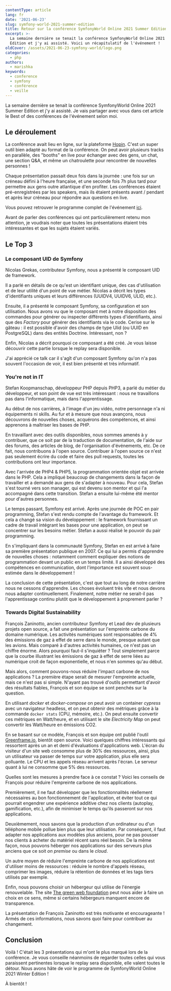 ```yaml
---
contentType: article
lang: fr
date: '2021-06-23'
slug: symfony-world-2021-summer-edition
title: Retour sur la conférence SymfonyWorld Online 2021 Summer Edition
excerpt: >-
  La semaine dernière se tenait la conférence SymfonyWorld Online 2021 Summer
  Edition et j'y ai assisté. Voici un récapitulatif de l'événement !
oldCover: /assets/2021-06-23-symfony-world/logo.png
categories:
  - php
authors:
  - marishka
keywords:
  - conference
  - symfony
  - conférence
  - veille
---
```


La semaine dernière se tenait la conférence SymfonyWorld Online 2021 Summer Edition et j'y ai assisté. Je vais partager avec vous dans cet article le Best of des conférences de l'événement selon moi.


## Le déroulement
La conférence avait lieu en ligne, sur la plateforme [Hopin](https://hopin.com/). C'est un super outil bien adapté au format de la conférence. On peut avoir plusieurs tracks en parallèle, des "booths" en live pour échanger avec des gens, un chat, une section Q&A, et même un chatroulette pour rencontrer de nouvelles personnes !

Chaque présentation passait deux fois dans la journée : une fois sur un créneau défini à l'heure française, et une seconde fois 7h plus tard pour permettre aux gens outre atlantique d'en profiter. Les conférences étaient pré-enregistrées par les speakers, mais ils étaient présents avant / pendant et après leur créneau pour répondre aux questions en live.

Vous pouvez retrouver le programme complet de l'événement [ici](https://symfony.com/blog/symfonyworld-online-2021-summer-edition-starts-today?utm_source=Symfony%20Blog%20Feed&utm_medium=feed).

Avant de parler des conférences qui ont particulièrement retenu mon attention, je voudrais noter que toutes les présentations étaient très intéressantes et que les sujets étaient variés.

## Le Top 3

### Le composant UID de Symfony

Nicolas Grekas, contributeur Symfony, nous a présenté le composant UID de framework.

Il a parlé en détails de ce qu'est un identifiant unique, des cas d'utilisation et de leur utilité d'un point de vue métier. Nicolas a décrit les types d'identifiants uniques et leurs différences (UUIDV4, UUIDV6, ULID, etc.).

Ensuite, il a présenté le composant Symfony, sa configuration et son utilisation. Nous avons vu que le composant met à notre disposition des commandes pour générer ou inspecter différents types d'identifiants, ainsi que des _Factory_ pour générer des identifiants via le code. Cerise sur le gâteau : il est possible d'avoir des champs de type Ulid (ou UUID en PostgreSQL) dans des entités Doctrine. Intéressant, non ?

Enfin, Nicolas a décrit pourquoi ce composant a été créé. Je vous laisse découvrir cette partie lorsque le replay sera disponible.

J'ai apprécié ce talk car il s'agît d'un composant Symfony qu'on n'a pas souvent l'occasion de voir, il est bien présenté et très informatif.

### You're not in IT

Stefan Koopmanschap, développeur PHP depuis PHP3, a parlé du métier du développeur, et son point de vue est très intéressant : nous ne travaillons pas dans l'informatique, mais dans l'apprentissage.

Au début de nos carrières, à l'image d'un jeu vidéo, notre personnage n'a ni équipements ni skills. Au fur et à mesure que nous avançons, nous découvrons de nouvelles choses, acquérons des compétences, et ainsi apprenons à maîtriser les bases de PHP.

En travaillant avec des outils disponibles, nous sommes amenés à y contribuer, que ce soit par de la traduction de documentation, de l'aide sur des forums, des articles de blog, de l'organisation d'événements, etc. De ce fait, nous contribuons à l'open source. Contribuer à l'open source ce n'est pas seulement écrire du code et faire des pull requests, toutes les contributions ont leur importance.

Avec l'arrivée de PHP4 & PHP5, la programmation orientée objet est arrivée dans le PHP. Cela a impliqué beaucoup de changements dans la façon de travailler et a demandé aux gens de s'adapter à nouveau. Pour cela, Stefan s'est tourné vers son manager, qui est devenu son mentor et qui l'a accompagné dans cette transition. Stefan a ensuite lui-même été mentor pour d'autres personnes.

Le temps passant, Symfony est arrivé. Après une journée de POC en pair programming, Stefan s'est rendu compte de l'avantage du framework. Et cela a changé sa vision du développement : le framework fournissant un cadre de travail intégrant les bases pour une application, on peut se concentrer sur les besoins métier. Stefan a aussi réalisé le pouvoir du pair programming.

En s'impliquant dans la communauté Symfony, Stefan en est arrivé à faire sa première présentation publique en 2007. Ce qui lui a permis d'apprendre de nouvelles choses : notamment comment expliquer des notions de programmation devant un public en un temps limité. Il a ainsi développé des compétences en communication, dont l'importance est souvent sous-estimée dans le développement !

La conclusion de cette présentation, c'est que tout au long de notre carrière nous ne cessons d'apprendre. Les choses évoluent très vite et nous devons nous adapter continuellement. Finalement, notre métier ne serait-il pas l'apprentissage continu plutôt que le développement à proprement parler ?

### Towards Digital Sustainability

François Zaninotto, ancien contributeur Symfony et Lead dev de plusieurs projets open source, a fait une présentation sur l'empreinte carbone du domaine numérique. Les activités numériques sont responsables de 4% des émissions de gaz à effet de serre dans le monde, presque autant que les avions. Mais comparé à d'autres activités humaines, ce n'est pas un chiffre énorme. Alors pourquoi faut-il s'inquiéter ? Tout simplement parce que la courbe illustrant les émissions de gaz à effet de serre liées au numérique croit de façon exponentielle, et nous n'en sommes qu'au début.

Mais alors, comment pouvons-nous réduire l'impact carbone de nos applications ? La première étape serait de mesurer l'empreinte actuelle, mais ce n'est pas si simple. N'ayant pas trouvé d'outils permettant d'avoir des résultats fiables, François et son équipe se sont penchés sur la question.

En utilisant _docker_ et _docker-compose_ on peut avoir un container _cypress_ avec un navigateur headless, et on peut obtenir des métriques grâce à la commande `docker stats` (CPU, mémoire, etc.). On peut ensuite convertir ces métriques en Watt/heure, et en utilisant le site _Electricity Map_ on peut convertir les Watt/heure en émissions CO2.

En se basant sur ce modèle, François et son équipe ont publié l'outil [Greenframe.io](https://Greenframe.io), bientôt open source. Voici quelques chiffres intéressants qui ressortent après un an et demi d'évaluations d'applications web. L'écran du visiteur d'un site web consomme plus de 30% des ressources, ainsi, plus un utilisateur va passer de temps sur votre application, plus elle sera polluante. Le CPU et les appels réseau arrivent après l'écran. Le serveur quant à lui ne consomme que 5% des ressources.

Quelles sont les mesures à prendre face à ce constat ? Voici les conseils de François pour réduire l'empreinte carbone de nos applications.

Premièrement, il ne faut développer que les fonctionnalités réellement nécessaires au bon fonctionnement de l'application, et éviter tout ce qui pourrait engendrer une expérience additive chez nos clients (autoplay, gamification, etc.), afin de minimiser le temps qu'ils passeront sur nos applications.

Deuxièmement, nous savons que la production d'un ordinateur ou d'un téléphone mobile pollue bien plus que leur utilisation. Par conséquent, il faut adapter nos applications aux modèles plus anciens, pour ne pas pousser nos clients à acheter du matériel récent sans réel besoin. De la même façon, nous pouvons héberger nos applications sur des serveurs plus anciens que ce soit _on premise_ ou dans le _cloud_.

Un autre moyen de réduire l'empreinte carbone de nos applications est d'utiliser moins de ressources : réduire le nombre d'appels réseau, comprimer les images, réduire la rétention de données et les tags tiers utilisés par exemple.

Enfin, nous pouvons choisir un hébergeur qui utilise de l'énergie renouvelable. The site [The green web foundation](https://www.thegreenwebfoundation.org/) peut nous aider à faire un choix en ce sens, même si certains hébergeurs manquent encore de transparence.

La présentation de François Zaninotto est très motivante et encourageante ! Armés de ces informations, nous savons quoi faire pour contribuer au changement.

## Conclusion

Voilà ! C'était les 3 présentations qui m'ont le plus marqué lors de la conférence. Je vous conseille néanmoins de regarder toutes celles qui vous paraissent pertinentes lorsque le replay sera disponible, elle valent toutes le détour. Nous avons hâte de voir le programme de SymfonyWorld Online 2021 Winter Edition !

À bientôt !

